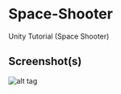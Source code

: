 # Space-Shooter
Unity Tutorial (Space Shooter)

## Screenshot(s)
 ![alt tag](https://vgy.me/QZFj3j.png)
